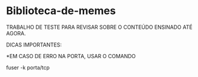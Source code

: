# Biblioteca-de-memes

TRABALHO DE TESTE PARA REVISAR SOBRE O CONTEÚDO ENSINADO ATÉ AGORA.

DICAS IMPORTANTES:

*EM CASO DE ERRO NA PORTA, USAR O COMANDO 

fuser -k porta/tcp